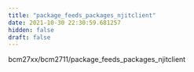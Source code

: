 ```yaml
---
title: "package_feeds_packages_njitclient"
date: 2021-10-30 22:30:59.681257
hidden: false
draft: false
---
```


bcm27xx/bcm2711/package_feeds_packages_njitclient

